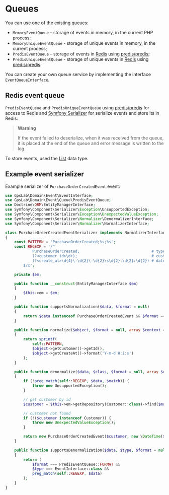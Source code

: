 Queues
======

You can use one of the existing queues:

* `MemoryEventQueue` - storage of events in memory, in the current PHP process;
* `MemoryUniqueEventQueue` - storage of unique events in memory, in the current process;
* `PredisEventQueue` - storage of events in [Redis](https://redis.io/) using
[predis/predis](https://packagist.org/packages/predis/predis);
* `PredisUniqueEventQueue` - storage of unique events in [Redis](https://redis.io/) using
[predis/predis](https://packagist.org/packages/predis/predis).

You can create your own queue service by implementing the interface `EventQueueInterface`.

## Redis event queue

`PredisEventQueue` and `PredisUniqueEventQueue` using [predis/predis](https://packagist.org/packages/predis/predis) for
access to Redis and [Symfony Serializer](http://symfony.com/doc/current/components/serializer.html) for serialize
events and store its in Redis.

> **Warning**
>
> If the event failed to deserialize, when it was received from the queue, it is placed at the end of the queue and
> error message is written to the log.

To store events, used the [List](https://redis.io/topics/data-types-intro#redis-lists) data type.

## Example event serializer

Example serializer of `PurchaseOrderCreatedEvent` event:

```php
use GpsLab\Domain\Event\EventInterface;
use GpsLab\Domain\Event\Queue\PredisEventQueue;
use Doctrine\ORM\EntityManagerInterface;
use Symfony\Component\Serializer\Exception\UnsupportedException;
use Symfony\Component\Serializer\Exception\UnexpectedValueException;
use Symfony\Component\Serializer\Normalizer\DenormalizerInterface;
use Symfony\Component\Serializer\Normalizer\NormalizerInterface;

class PurchaseOrderCreatedEventSerializer implements NormalizerInterface, DenormalizerInterface
{
    const PATTERN = 'PurchaseOrderCreated;%s;%s';
    const REGEXP = '/^
            PurchaseOrderCreated;                                # type
            (?<customer_id>\d+);                                 # customer id
            (?<create_at>\d{4}\-\d{2}\-\d{2}\s\d{2}:\d{2}:\d{2}) # date create
        $/x';

    private $em;

    public function __construct(EntityManagerInterface $em)
    {
        $this->em = $em;
    }

    public function supportsNormalization($data, $format = null)
    {
        return $data instanceof PurchaseOrderCreatedEvent && $format == PredisEventQueue::FORMAT;
    }

    public function normalize($object, $format = null, array $context = [])
    {
        return sprintf(
            self::PATTERN,
            $object->getCustomer()->getId(),
            $object->getCreateAt()->format('Y-m-d H:i:s')
        );
    }

    public function denormalize($data, $class, $format = null, array $context = [])
    {
        if (!preg_match(self::REGEXP, $data, $match)) {
            throw new UnsupportedException();
        }

        // get customer by id
        $customer = $this->em->getRepository(Customer::class)->find($match['customer_id']);

        // customer not found
        if (!($customer instanceof Customer)) {
            throw new UnexpectedValueException();
        }

        return new PurchaseOrderCreatedEvent($customer, new \DateTime($match['create_at']));
    }

    public function supportsDenormalization($data, $type, $format = null)
    {
        return (
            $format === PredisEventQueue::FORMAT &&
            $type === EventInterface::class &&
            preg_match(self::REGEXP, $data)
        );
    }
}
```
